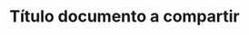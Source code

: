 ---
title: "Título documento a compartir"
description: "una breve descripción sobre el documento compartido"
url: https://drive.google.com/lore-impsum-dolor
type: powerpoint
published: false
---